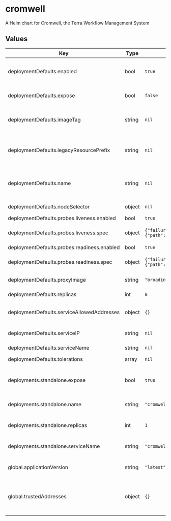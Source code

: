 # cromwell

A Helm chart for Cromwell, the Terra Workflow Management System

## Values

| Key | Type | Default | Description |
|-----|------|---------|-------------|
| deploymentDefaults.enabled | bool | `true` | Whether a declared deployment is enabled. If false, no resources will be created |
| deploymentDefaults.expose | bool | `false` | Whether to create a Service for this deployment |
| deploymentDefaults.imageTag | string | `nil` | Image tag to be used when deploying Pods @defautl global.applicationVersion |
| deploymentDefaults.legacyResourcePrefix | string | `nil` | What prefix to use to refer to secrets rendered from firecloud-develop @default deploymentDefaults.name |
| deploymentDefaults.name | string | `nil` | A name for the deployment that will be substituted into resource definitions. Example: `"cromwell1-reader"` |
| deploymentDefaults.nodeSelector | object | `nil` | Optional nodeSelector map |
| deploymentDefaults.probes.liveness.enabled | bool | `true` |  |
| deploymentDefaults.probes.liveness.spec | object | `{"failureThreshold":30,"httpGet":{"path":"/engine/latest/version","port":8000},"initialDelaySeconds":20,"periodSeconds":10,"successThreshold":1,"timeoutSeconds":5}` | k8s spec of the liveness probe to deploy, if enabled |
| deploymentDefaults.probes.readiness.enabled | bool | `true` |  |
| deploymentDefaults.probes.readiness.spec | object | `{"failureThreshold":6,"httpGet":{"path":"/engine/latest/version","port":8000},"initialDelaySeconds":20,"periodSeconds":10,"successThreshold":1,"timeoutSeconds":5}` | k8s spec of the readiness probe to deploy, if enabled |
| deploymentDefaults.proxyImage | string | `"broadinstitute/openidc-proxy:tcell-mpm-big"` | Image that the OIDC proxy uses |
| deploymentDefaults.replicas | int | `0` | Number of replicas for the deployment |
| deploymentDefaults.serviceAllowedAddresses | object | `{}` | What source IPs to whitelist for access to the service |
| deploymentDefaults.serviceIP | string | `nil` | Static IP to use for the Service. If set, service will be of type LoadBalancer |
| deploymentDefaults.serviceName | string | `nil` | What to call the Service |
| deploymentDefaults.tolerations | array | `nil` | Optional array of tolerations |
| deployments.standalone.expose | bool | `true` | Whether to expose the default standalone Cromwell deployment as a service |
| deployments.standalone.name | string | `"cromwell"` | Name to use for the default standalone Cromwell deployment |
| deployments.standalone.replicas | int | `1` | Number of replicas in the default standalone Cromwell deployment |
| deployments.standalone.serviceName | string | `"cromwell"` | Name of the default standalone Cromwell service |
| global.applicationVersion | string | `"latest"` | What version of the Cromwell application to deploy |
| global.trustedAddresses | object | `{}` | A map of addresses that will be merged with serviceAllowedAddresses. Example: `{ "nickname": ["x.x.x.x/y", "x.x.x.x/y"] }` |

